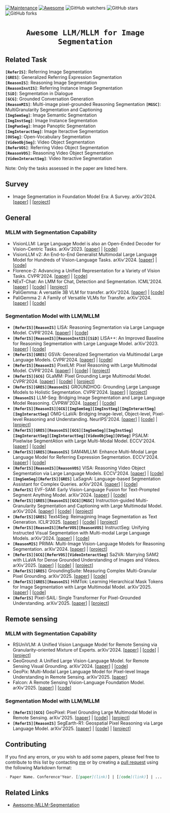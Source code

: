 [![Maintenance](https://img.shields.io/badge/Maintained%3F-yes-green.svg)](https://github.com/likyoo/awesome-MLLM-for-image-segmentation/graphs/commit-activity)
[![Awesome](https://cdn.rawgit.com/sindresorhus/awesome/d7305f38d29fed78fa85652e3a63e154dd8e8829/media/badge.svg)](https://github.com/likyoo/awesome-MLLM-for-image-segmentation)
<img alt="GitHub watchers" src="https://img.shields.io/github/watchers/likyoo/awesome-MLLM-for-image-segmentation?style=social"> <img alt="GitHub stars" src="https://img.shields.io/github/stars/likyoo/awesome-MLLM-for-image-segmentation?style=social"> <img alt="GitHub forks" src="https://img.shields.io/github/forks/likyoo/awesome-MLLM-for-image-segmentation?style=social">

# <p align=center>`Awesome LLM/MLLM for Image Segmentation`</p>

## Related Task

**`[ReferIS]`**: Referring Image Segmentation  
**`[GRES]`**: Generalized Referring Expression Segmentation  
**`[ReasonIS]`**: Reasoning Image Segmentation  
**`[ReasonInstIS]`**: Referring Instance Image Segmentation  
**`[SiD]`**: Segmentation in Dialogue  
**`[GCG]`**: Grounded Conversation Generation  
**`[ReasonMIS]`**: Multi-image pixel-grounded Reasoning Segmentation
**`[MGSC]`**: MultiGranularity Segmentation and Captioning  
**`[ImgSemSeg]`**: Image Semantic Segmentation  
**`[ImgInstSeg]`**: Image Instance Segmentation  
**`[ImgPanSeg]`**: Image Panoptic Segmentation  
**`[ImgInteractSeg]`**: Image Iteractive Segmentation  
**`[OVSeg]`**: Open-Vocabulary Segmentation  
**`[VideoObjSeg]`**: Video Object Segmentation  
**`[ReferVOS]`**: Referring Video Object Segmentation  
**`[ReasonVOS]`**: Reasoning Video Object Segmentation  
**`[VideoInteractSeg]`**: Video Iteractive Segmentation  

Note: Only the tasks assessed in the paper are listed here.

## Survey

- Image Segmentation in Foundation Model Era: A Survey. arXiv'2024. [[paper](https://arxiv.org/abs/2408.12957)] | [[project](https://github.com/stanley-313/ImageSegFM-Survey)]

## General

### MLLM with Segmentation Capability

- VisionLLM: Large Language Model is also an Open-Ended Decoder for Vision-Centric Tasks. arXiv'2023. [[paper](https://arxiv.org/abs/2305.11175)] | [[code](https://github.com/OpenGVLab/VisionLLM)]
- VisionLLM v2: An End-to-End Generalist Multimodal Large Language Model for Hundreds of Vision-Language Tasks. arXiv'2024. [[paper](https://arxiv.org/abs/2406.08394)] | [[code](https://github.com/OpenGVLab/VisionLLM)]
- Florence-2: Advancing a Unified Representation for a Variety of Vision Tasks. CVPR'2024. [[paper](https://openaccess.thecvf.com/content/CVPR2024/html/Xiao_Florence-2_Advancing_a_Unified_Representation_for_a_Variety_of_Vision_CVPR_2024_paper.html)] | [[code](https://huggingface.co/collections/microsoft/florence-6669f44df0d87d9c3bfb76de)]
- NExT-Chat: An LMM for Chat, Detection and Segmentation. ICML'2024. [[paper](https://arxiv.org/abs/2311.04498)] | [[code](https://github.com/NExT-ChatV/NExT-Chat)] | [[project](https://next-chatv.github.io/)]
- PaliGemma: A versatile 3B VLM for transfer. arXiv'2024. [[paper](https://arxiv.org/abs/2407.07726)] | [[code](https://github.com/google-research/big_vision)]
- PaliGemma 2: A Family of Versatile VLMs for Transfer. arXiv'2024. [[paper](https://arxiv.org/abs/2412.03555)] | [[code](https://github.com/google-research/big_vision)]

### Segmentation Model with LLM/MLLM

- **`[ReferIS][ReasonIS]`** LISA: Reasoning Segmentation via Large Language Model. CVPR'2024. [[paper](https://openaccess.thecvf.com/content/CVPR2024/html/Lai_LISA_Reasoning_Segmentation_via_Large_Language_Model_CVPR_2024_paper.html)] | [[code](https://github.com/dvlab-research/LISA)]
- **`[ReferIS][ReasonIS][ReasonInstIS][SiD]`** LISA++: An Improved Baseline for Reasoning Segmentation with Large Language Model. arXiv'2023. [[paper](https://openreview.net/forum?id=NBQFAN228B)] | [[code](https://github.com/dvlab-research/LISA)]
- **`[ReferIS][GRES]`** GSVA: Generalized Segmentation via Multimodal Large Language Models. CVPR'2024. [[paper](https://openaccess.thecvf.com/content/CVPR2024/html/Xia_GSVA_Generalized_Segmentation_via_Multimodal_Large_Language_Models_CVPR_2024_paper.html)] | [[code](https://github.com/LeapLabTHU/GSVA)]
- **`[ReferIS][ReasonIS]`** PixelLM: Pixel Reasoning with Large Multimodal Model. CVPR'2024. [[paper](https://arxiv.org/abs/2312.02228)] | [[code](https://github.com/MaverickRen/PixelLM)] | [[project](https://pixellm.github.io/)]
- **`[ReferIS][GCG]`** GLaMM: Pixel Grounding Large Multimodal Model. CVPR'2024. [[paper](https://openaccess.thecvf.com/content/CVPR2024/html/Rasheed_GLaMM_Pixel_Grounding_Large_Multimodal_Model_CVPR_2024_paper.html)] | [[code](https://github.com/mbzuai-oryx/groundingLMM)] | [[project](https://mbzuai-oryx.github.io/groundingLMM/)]
- **`[ReferIS][GRES][ReasonIS]`** GROUNDHOG: Grounding Large Language Models to Holistic Segmentation. CVPR'2024. [[paper](https://openaccess.thecvf.com/content/CVPR2024/html/Zhang_GROUNDHOG_Grounding_Large_Language_Models_to_Holistic_Segmentation_CVPR_2024_paper.html)] | [[project](https://groundhog-mllm.github.io/)]
- **`[ReasonIS]`** LLM-Seg: Bridging Image Segmentation and Large Language Model Reasoning. CVPRW'2024. [[paper](https://openaccess.thecvf.com/content/CVPR2024W/MMFM/html/Wang_LLM-Seg_Bridging_Image_Segmentation_and_Large_Language_Model_Reasoning_CVPRW_2024_paper.html)] | [[code](https://github.com/wangjunchi/LLMSeg)]
- **`[ReferIS][ReasonIS][GCG][ImgSemSeg][ImgInstSeg][ImgInteractSeg][ImgInteractSeg]`** OMG-LLaVA: Bridging Image-level, Object-level, Pixel-level Reasoning and Understanding. NeurIPS'2024. [[paper](https://proceedings.neurips.cc/paper_files/paper/2024/hash/83eb86be3e2f9fd66c44d9073c51ba4d-Abstract-Conference.html)] | [[code](https://github.com/lxtGH/OMG-Seg)] | [[project](https://lxtgh.github.io/project/omg_llava/)]
- **`[ReferIS][GRES][ReasonIS][GCG][ImgSemSeg][ImgInstSeg][ImgInteractSeg][ImgInteractSeg][VideoObjSeg][OVSeg]`** PSALM: Pixelwise SegmentAtion with Large Multi-Modal Model. ECCV'2024. [[paper](https://arxiv.org/abs/2403.14598)] | [[code](https://github.com/zamling/PSALM)]
- **`[ReferIS][GRES][ReasonIS]`** SAM4MLLM: Enhance Multi-Modal Large Language Model for Referring Expression Segmentation. ECCV'2024. [[paper](https://arxiv.org/abs/2409.10542)] | [[code](https://github.com/AI-Application-and-Integration-Lab/SAM4MLLM)]
- **`[ReferIS][ReasonIS][ReasonVOS]`** VISA: Reasoning Video Object Segmentation via Large Language Models. ECCV'2024. [[paper](https://arxiv.org/abs/2407.11325)] | [[code](https://github.com/cilinyan/VISA)]
- **`[ImgSemSeg][ReferIS][GRES]`** LaSagnA: Language-based Segmentation Assistant for Complex Queries. arXiv'2024. [[paper](https://arxiv.org/abs/2404.08506)] | [[code](https://github.com/congvvc/LaSagnA)]
- **`[ReferIS]`** EVF-SAM: Early Vision-Language Fusion for Text-Prompted Segment Anything Model. arXiv'2024. [[paper](https://arxiv.org/abs/2406.20076)] | [[code](https://github.com/hustvl/EVF-SAM)]
- **`[ReferIS][GRES][ReasonIS][GCG][MGSC]`** Instruction-guided Multi-Granularity Segmentation and Captioning with Large Multimodal Model. arXiv'2024. [[paper](https://arxiv.org/abs/2409.13407)] | [[code](https://github.com/lizhou-cs/mglmm)] | [[project](https://lizhou-cs.github.io/mglmm.github.io/)]
- **`[ReferIS][GRES]`** Text4Seg: Reimagining Image Segmentation as Text Generation. ICLR'2025. [[paper](https://arxiv.org/abs/2410.09855)] | [[code](https://github.com/mc-lan/Text4Seg)] | [[project](https://mc-lan.github.io/Text4Seg/)]
- **`[ReferIS][ReasonIS][ReferVOS][ReasonVOS]`** InstructSeg: Unifying Instructed Visual Segmentation with Multi-modal Large Language Models. arXiv'2024. [[paper](https://arxiv.org/abs/2412.14006)] | [[code](https://github.com/congvvc/InstructSeg)]
- **`[ReasonMIS]`** PRIMA: Multi-Image Vision-Language Models for Reasoning Segmentation. arXiv'2024. [[paper](https://arxiv.org/abs/2412.15209)] | [[project](https://plan-lab.github.io/prima)]
- **`[ReferIS][GCG][ReferVOS][VideoInteractSeg]`** Sa2VA: Marrying SAM2 with LLaVA for Dense Grounded Understanding of Images and Videos. arXiv'2025. [[paper](https://arxiv.org/abs/2501.04001)] | [[code](https://github.com/magic-research/Sa2VA)] | [[project](https://lxtgh.github.io/project/sa2va/)]
- **`[ReferIS][GRES]`** GroundingSuite: Measuring Complex Multi-Granular Pixel Grounding. arXiv'2025. [[paper](https://arxiv.org/abs/2503.10596)] | [[code](https://github.com/hustvl/GroundingSuite)]
- **`[ReferIS][GRES][ReasonIS]`** HiMTok: Learning Hierarchical Mask Tokens for Image Segmentation with Large Multimodal Model. arXiv'2025. [[paper](https://arxiv.org/abs/2503.13026)] | [[code](https://github.com/yayafengzi/LMM-HiMTok)]
- **`[ReferIS]`** Pixel-SAIL: Single Transformer For Pixel-Grounded Understanding. arXiv'2025. [[paper](https://arxiv.org/abs/2504.10465)] | [[project](https://zhang-tao-whu.github.io/project/pixelsail)]

## Remote sensing

### MLLM with Segmentation Capability

- RSUniVLM: A Unified Vision Language Model for Remote Sensing via Granularity-oriented Mixture of Experts. arXiv'2024. [[paper](https://arxiv.org/abs/2412.05679)] | [[code](https://github.com/xuliu-cyber/RSUniVLM)] | [[project](https://rsunivlm.github.io/)]
- GeoGround: A Unified Large Vision-Language Model. for Remote Sensing Visual Grounding. arXiv'2024. [[paper](http://arxiv.org/abs/2411.11904)] | [[code](https://github.com/zytx121/GeoGround)]
- GeoPix: Multi-Modal Large Language Model for Pixel-level Image Understanding in Remote Sensing. arXiv'2025. [[paper](https://arxiv.org/abs/2501.06828)]
- Falcon: A Remote Sensing Vision-Language Foundation Model. arXiv'2025. [[paper](https://arxiv.org/abs/2503.11070)] | [[code](https://github.com/TianHuiLab/Falcon)]

### Segmentation Model with LLM/MLLM

- **`[ReferIS][GCG]`** GeoPixel: Pixel Grounding Large Multimodal Model in Remote Sensing. arXiv'2025. [[paper](https://arxiv.org/abs/2501.13925)] | [[code](https://github.com/mbzuai-oryx/GeoPixel)] | [[project](https://mbzuai-oryx.github.io/GeoPixel/)]
- **`[ReferIS][ReasonIS]`** SegEarth-R1: Geospatial Pixel Reasoning via Large Language Model. arXiv'2025. [[paper](https://arxiv.org/abs/2504.09644)] | [[code](https://github.com/earth-insights/SegEarth-R1)] | [[project](https://earth-insights.github.io/SegEarth-R1/)]

## Contributing

If you find any errors, or you wish to add some papers, please feel free to contribute to this list by contacting [me](https://likyoo.github.io/) or by creating a [pull request](https://github.com/likyoo/awesome-MLLM-for-image-segmentation/pulls) using the following Markdown format:

```markdown
- Paper Name. Conference'Year. [[paper](link)] | [[code](link)] | ...
```

## Related Links

- [Awesome-MLLM-Segmentation](https://github.com/mc-lan/Awesome-MLLM-Segmentation)
